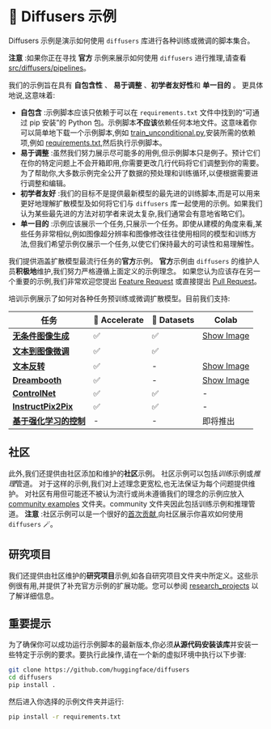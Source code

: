 <!---
Copyright 2023 The HuggingFace Team. All rights reserved.
Licensed under the Apache License, Version 2.0 (the "License");
you may not use this file except in compliance with the License.
You may obtain a copy of the License at

    http://www.apache.org/licenses/LICENSE-2.0

Unless required by applicable law or agreed to in writing, software
distributed under the License is distributed on an "AS IS" BASIS,
WITHOUT WARRANTIES OR CONDITIONS OF ANY KIND, either express or implied.
See the License for the specific language governing permissions and
limitations under the License.
-->

# 🧨 Diffusers 示例

Diffusers 示例是演示如何使用 `diffusers` 库进行各种训练或微调的脚本集合。

**注意** :如果你正在寻找 **官方** 示例来展示如何使用 `diffusers` 进行推理,请查看 [src/diffusers/pipelines](https://github.com/huggingface/diffusers/tree/main/src/diffusers/pipelines)。

我们的示例旨在具有 **自包含性** 、 **易于调整** 、**初学者友好性**和 **单一目的** 。
更具体地说,这意味着:

* **自包含** :示例脚本应该只依赖于可以在 `requirements.txt` 文件中找到的“可通过 pip 安装”的 Python 包。示例脚本**不应该**依赖任何本地文件。这意味着你可以简单地下载一个示例脚本,例如 [train_unconditional.py](https://github.com/huggingface/diffusers/blob/main/examples/unconditional_image_generation/train_unconditional.py),安装所需的依赖项,例如 [requirements.txt](https://github.com/huggingface/diffusers/blob/main/examples/unconditional_image_generation/requirements.txt),然后执行示例脚本。
* **易于调整** :虽然我们努力展示尽可能多的用例,但示例脚本只是例子。预计它们在你的特定问题上不会开箱即用,你需要更改几行代码将它们调整到你的需要。为了帮助你,大多数示例完全公开了数据的预处理和训练循环,以便根据需要进行调整和编辑。
* **初学者友好** :我们的目标不是提供最新模型的最先进的训练脚本,而是可以用来更好地理解扩散模型及如何将它们与 `diffusers` 库一起使用的示例。如果我们认为某些最先进的方法对初学者来说太复杂,我们通常会有意地省略它们。
* **单一目的** :示例应该展示一个任务,只展示一个任务。即使从建模的角度来看,某些任务非常相似,例如图像超分辨率和图像修改往往使用相同的模型和训练方法,但我们希望示例仅展示一个任务,以使它们保持最大的可读性和易理解性。

我们提供涵盖扩散模型最流行任务的**官方**示例。
**官方**示例由 `diffusers` 的维护人员**积极地**维护,我们努力严格遵循上面定义的示例理念。
如果您认为应该存在另一个重要的示例,我们非常欢迎您提出 [Feature Request](https://github.com/huggingface/diffusers/issues/new?assignees=&labels=&template=feature_request.md&title=) 或直接提出 [Pull Request](https://github.com/huggingface/diffusers/compare)。

培训示例展示了如何对各种任务预训练或微调扩散模型。目前我们支持:

| 任务                                                                                                                                        | 🤗 Accelerate | 🤗 Datasets | Colab                                                                                                                                                                                      |
| --------------------------------------------------------------------------------------------------------------------------------------------- | --------------- | ------------- | -------------------------------------------------------------------------------------------------------------------------------------------------------------------------------------------- |
| [**无条件图像生成**](https://claude.ai/chat/unconditional_image_generation)                                                              | ✅            | ✅          | [](https://colab.research.google.com/github/huggingface/notebooks/blob/main/diffusers/training_example.ipynb)[Show Image](https://colab.research.google.com/assets/colab-badge.svg)              |
| [**文本到图像微调**](https://claude.ai/chat/text_to_image)                                                                               | ✅            | ✅          |                                                                                                                                                                                            |
| [**文本反转**](https://claude.ai/chat/textual_inversion)                                                                                 | ✅            | -           | [](https://colab.research.google.com/github/huggingface/notebooks/blob/main/diffusers/sd_textual_inversion_training.ipynb)[Show Image](https://colab.research.google.com/assets/colab-badge.svg) |
| [**Dreambooth**](https://claude.ai/chat/dreambooth)                                                                                      | ✅            | -           | [](https://colab.research.google.com/github/huggingface/notebooks/blob/main/diffusers/sd_dreambooth_training.ipynb)[Show Image](https://colab.research.google.com/assets/colab-badge.svg)        |
| [**ControlNet**](https://claude.ai/chat/controlnet)                                                                                      | ✅            | ✅          | -                                                                                                                                                                                          |
| [**InstructPix2Pix**](https://claude.ai/chat/instruct_pix2pix)                                                                           | ✅            | ✅          | -                                                                                                                                                                                          |
| [**基于强化学习的控制**](https://github.com/huggingface/diffusers/blob/main/examples/reinforcement_learning/run_diffusers_locomotion.py) | -             | -           | 即将推出                                                                                                                                                                                   |

## 社区

此外,我们还提供由社区添加和维护的**社区**示例。
社区示例可以包括*训练*示例或*推理*管道。
对于这样的示例,我们对上述理念更宽松,也无法保证为每个问题提供维护。
对社区有用但可能还不被认为流行或尚未遵循我们的理念的示例应放入 [community examples](https://github.com/huggingface/diffusers/tree/main/examples/community) 文件夹。community 文件夹因此包括训练示例和推理管道。
**注意** :社区示例可以是一个很好的[首次贡献](https://github.com/huggingface/diffusers/issues?q=is%3Aopen+is%3Aissue+label%3A%22good+first+issue%22),向社区展示你喜欢如何使用 `diffusers` 🪄。

## 研究项目

我们还提供由社区维护的**研究项目**示例,如各自研究项目文件夹中所定义。这些示例很有用,并提供了补充官方示例的扩展功能。您可以参阅 [research_projects](https://github.com/huggingface/diffusers/tree/main/examples/research_projects) 以了解详细信息。

## 重要提示

为了确保你可以成功运行示例脚本的最新版本,你必须**从源代码安装该库**并安装一些特定于示例的要求。要执行此操作,请在一个新的虚拟环境中执行以下步骤:

```bash
git clone https://github.com/huggingface/diffusers
cd diffusers
pip install .
```
然后进入你选择的示例文件夹并运行:

```bash
pip install -r requirements.txt
```
